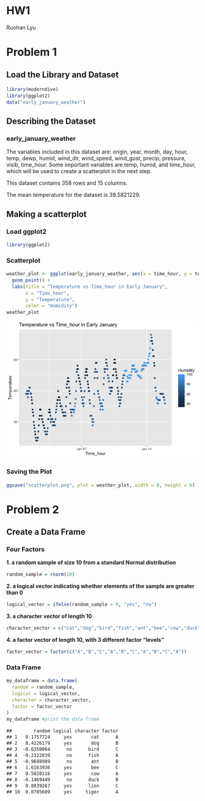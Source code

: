HW1
================
Ruohan Lyu

# Problem 1

## Load the Library and Dataset

``` r
library(moderndive)
library(ggplot2)
data("early_january_weather")
```

## Describing the Dataset

### early_january_weather

The variables included in this dataset are: origin, year, month, day,
hour, temp, dewp, humid, wind_dir, wind_speed, wind_gust, precip,
pressure, visib, time_hour. Some important variables are temp, humid,
and time_hour, which will be used to create a scatterplot in the next
step.

This dataset contains 358 rows and 15 columns.

The mean temperature for the dataset is 39.5821229.

## Making a scatterplot

### Load ggplot2

``` r
library(ggplot2)
```

### Scatterplot

``` r
weather_plot <- ggplot(early_january_weather, aes(x = time_hour, y = temp, color = humid)) + 
  geom_point() + 
  labs(title = "Temperature vs Time_hour in Early January", 
       x = "Time_hour",
       y = "Temperature",
       color = "Humidity")
weather_plot
```

![](p8105_hw1_rl3610_files/figure-gfm/unnamed-chunk-3-1.png)<!-- -->

### Saving the Plot

``` r
ggsave("scatterplot.png", plot = weather_plot, width = 8, height = 6)
```

# Problem 2

## Create a Data Frame

### Four Factors

**1. a random sample of size 10 from a standard Normal distribution**

``` r
random_sample = rnorm(10)
```

**2. a logical vector indicating whether elements of the sample are
greater than 0**

``` r
logical_vector = ifelse(random_sample > 0, "yes", "no")
```

**3. a character vector of length 10**

``` r
character_vector = c("cat","dog","bird","fish","ant","bee","cow","duck","lion","tiger")
```

**4. a factor vector of length 10, with 3 different factor “levels”**

``` r
factor_vector = factor(c("A","B","C","A","B","C","A","B","C","A"))
```

### Data Frame

``` r
my_dataframe = data.frame(
  random = random_sample,
  logical = logical_vector,
  character = character_vector,
  factor = factor_vector
)
my_dataframe #print the data frame
```

    ##        random logical character factor
    ## 1   0.1757724     yes       cat      A
    ## 2   0.4226179     yes       dog      B
    ## 3  -0.6350864      no      bird      C
    ## 4  -0.2322839      no      fish      A
    ## 5  -0.9688989      no       ant      B
    ## 6   1.6163936     yes       bee      C
    ## 7   0.5820116     yes       cow      A
    ## 8  -0.1469449      no      duck      B
    ## 9   0.8839267     yes      lion      C
    ## 10  0.0785609     yes     tiger      A
